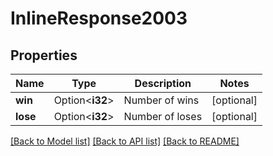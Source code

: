 # InlineResponse2003

## Properties

Name | Type | Description | Notes
------------ | ------------- | ------------- | -------------
**win** | Option<**i32**> | Number of wins | [optional]
**lose** | Option<**i32**> | Number of loses | [optional]

[[Back to Model list]](../README.md#documentation-for-models) [[Back to API list]](../README.md#documentation-for-api-endpoints) [[Back to README]](../README.md)


